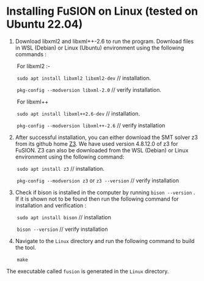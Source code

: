 # Installing FuSION on Linux (tested on Ubuntu 22.04)

1. Download libxml2 and libxml++-2.6 to run the program. Download files in WSL (Debian) or Linux (Ubuntu) environment using the following commands :

   ​ For libxml2 :-

   ​ `sudo apt install libxml2 libxml2-dev` // installation.

   ​ `pkg-config --modversion libxml-2.0` // verify installation.

   ​ For libxml++

   ​ `sudo apt install libxml++2.6-dev` // installation.

   ​ `pkg-config --modversion libxml++-2.6` // verify installation

2. After successful installation, you can either download the SMT solver z3 from its github home [Z3](https://github.com/Z3Prover/z3/releases). We have used version 4.8.12.0 of z3 for FuSION. Z3 can also be downloaded from the WSL (Debian) or Linux environment using the following command:

   ​ `sudo apt install z3` // installation.

   ​ `pkg-config --modversion z3` or `z3 --version` // verify installation

3. Check if bison is installed in the computer by running `bison --version` . If it is shown not to be found then run the following command for installation and verification :

   ​ `sudo apt install bison` // installation

   ​ `bison --version` // verify installation

4. Navigate to the `Linux` directory and run the following command to build the tool.  

   ​ `make`

  The executable called `fusion` is generated in the `Linux` directory.
